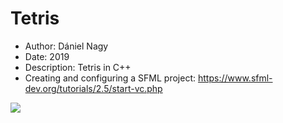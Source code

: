 # Tetris

- Author: Dániel Nagy
- Date:  2019
- Description: Tetris in C++ 
- Creating and configuring a SFML project: https://www.sfml-dev.org/tutorials/2.5/start-vc.php

![](Tetrominos.jpg)
